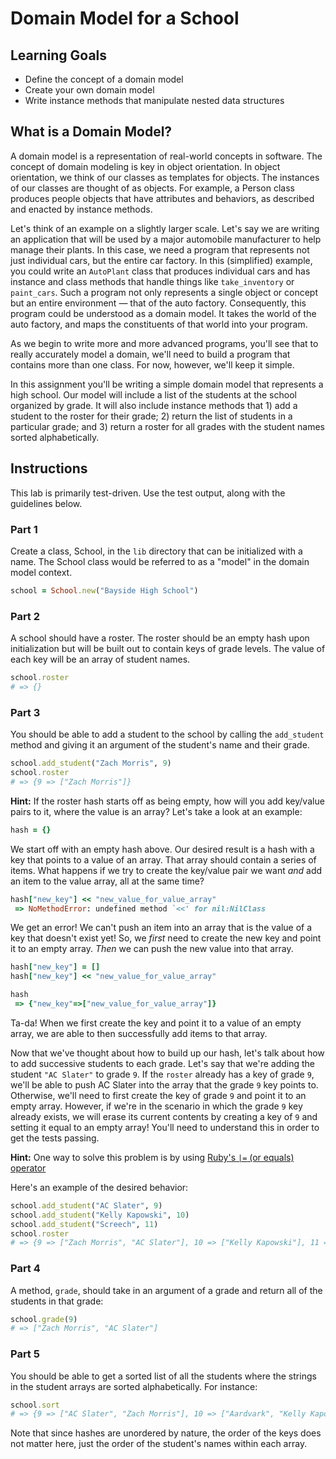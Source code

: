 # Domain Model for a School

## Learning Goals

- Define the concept of a domain model
- Create your own domain model
- Write instance methods that manipulate nested data structures

## What is a Domain Model?

A domain model is a representation of real-world concepts in software. The
concept of domain modeling is key in object orientation. In object orientation,
we think of our classes as templates for objects. The instances of our classes
are thought of as objects. For example, a Person class produces people objects
that have attributes and behaviors, as described and enacted by instance
methods.

Let's think of an example on a slightly larger scale. Let's say we are writing
an application that will be used by a major automobile manufacturer to help
manage their plants. In this case, we need a program that represents not just
individual cars, but the entire car factory. In this (simplified) example, you
could write an `AutoPlant` class that produces individual cars and has instance
and class methods that handle things like `take_inventory` or `paint_cars`. Such
a program not only represents a single object or concept but an entire
environment — that of the auto factory. Consequently, this program could be
understood as a domain model. It takes the world of the auto factory, and maps
the constituents of that world into your program.

As we begin to write more and more advanced programs, you'll see that to really
accurately model a domain, we'll need to build a program that contains more than
one class. For now, however, we'll keep it simple.

In this assignment you'll be writing a simple domain model that represents a
high school. Our model will include a list of the students at the school
organized by grade. It will also include instance methods that 1) add a student
to the roster for their grade; 2) return the list of students in a particular
grade; and 3) return a roster for all grades with the student names sorted
alphabetically.

## Instructions

This lab is primarily test-driven. Use the test output, along with the
guidelines below.

### Part 1

Create a class, School, in the `lib` directory that can be initialized with a
name. The School class would be referred to as a "model" in the domain model
context.

```ruby
school = School.new("Bayside High School")
```

### Part 2

A school should have a roster. The roster should be an empty hash upon
initialization but will be built out to contain keys of grade levels. The value
of each key will be an array of student names.

```ruby
school.roster
# => {}
```

### Part 3

You should be able to add a student to the school by calling the `add_student`
method and giving it an argument of the student's name and their grade.

```ruby
school.add_student("Zach Morris", 9)
school.roster
# => {9 => ["Zach Morris"]}
```

**Hint:** If the roster hash starts off as being empty, how will you add
key/value pairs to it, where the value is an array? Let's take a look at an
example:

```ruby
hash = {}
```

We start off with an empty hash above. Our desired result is a hash with a key
that points to a value of an array. That array should contain a series of items.
What happens if we try to create the key/value pair we want *and* add an item to
the value array, all at the same time?

```ruby
hash["new_key"] << "new_value_for_value_array"
 => NoMethodError: undefined method `<<' for nil:NilClass
```

We get an error! We can't push an item into an array that is the value of a key
that doesn't exist yet! So, we *first* need to create the new key and point it
to an empty array. *Then* we can push the new value into that array.

```ruby
hash["new_key"] = []
hash["new_key"] << "new_value_for_value_array"

hash
 => {"new_key"=>["new_value_for_value_array"]}
```

Ta-da! When we first create the key and point it to a value of an empty array,
we are able to then successfully add items to that array.

Now that we've thought about how to build up our hash, let's talk
about how to add successive students to each grade. Let's say that we're adding
the student `"AC Slater"` to grade `9`. If the `roster` already has a key of
grade `9`, we'll be able to push AC Slater into the array that the grade `9` key
points to. Otherwise, we'll need to first create the key of grade `9` and point
it to an empty array. However, if we're in the scenario in which the grade `9`
key already exists, we will erase its current contents by creating a key of `9`
and setting it equal to an empty array! You'll need to understand this in order
to get the tests passing.

**Hint:** One way to solve this problem is by using [Ruby's `|=` (or equals)
operator][or-equals]

Here's an example of the desired behavior:

```ruby
school.add_student("AC Slater", 9)
school.add_student("Kelly Kapowski", 10)
school.add_student("Screech", 11)
school.roster
# => {9 => ["Zach Morris", "AC Slater"], 10 => ["Kelly Kapowski"], 11 => ["Screech"]}
```

### Part 4

A method, `grade`, should take in an argument of a grade and return all of the
students in that grade:

```ruby
school.grade(9)
# => ["Zach Morris", "AC Slater"]
```

### Part 5

You should be able to get a sorted list of all the students where the strings in
the student arrays are sorted alphabetically. For instance:

```ruby
school.sort
# => {9 => ["AC Slater", "Zach Morris"], 10 => ["Aardvark", "Kelly Kapowski"], 11 => ["Screech", "Xavier"]}
```

Note that since hashes are unordered by nature, the order of the keys does not
matter here, just the order of the student's names within each array.

[or-equals]: http://stackoverflow.com/questions/995593/what-does-or-equals-mean-in-ruby
